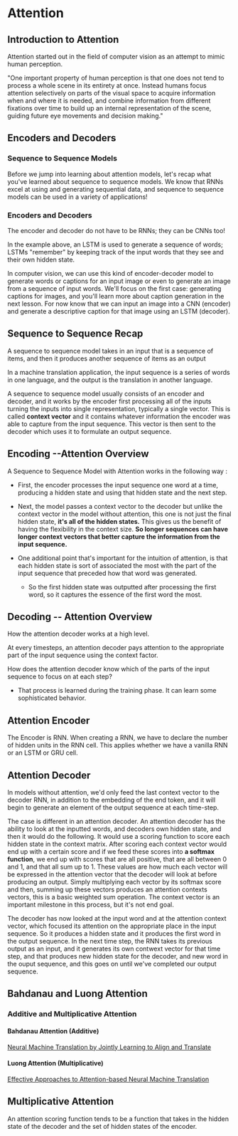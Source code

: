 # Attention

## Introduction to Attention

Attention started out in the field of computer vision as an attempt to mimic human perception.


"One important property of human perception is that one does not tend to process a whole scene in its entirety at once. Instead humans focus attention selectively on parts of the visual space to acquire information when and where it is needed, and combine information from different fixations over time to build up an internal representation of the scene, guiding future eye movements and decision making."



## Encoders and Decoders

### Sequence to Sequence Models
Before we jump into learning about attention models, let's recap what you've learned about sequence to sequence models. We know that RNNs excel at using and generating sequential data, and sequence to sequence models can be used in a variety of applications!




### Encoders and Decoders
The encoder and decoder do not have to be RNNs; they can be CNNs too!

In the example above, an LSTM is used to generate a sequence of words; LSTMs "remember" by keeping track of the input words that they see and their own hidden state.

In computer vision, we can use this kind of encoder-decoder model to generate words or captions for an input image or even to generate an image from a sequence of input words. We'll focus on the first case: generating captions for images, and you'll learn more about caption generation in the next lesson. For now know that we can input an image into a CNN (encoder) and generate a descriptive caption for that image using an LSTM (decoder).





## Sequence to Sequence Recap

A sequence to sequence model takes in an input that is a sequence of items, and then it produces another sequence of items as an output

In a machine translation application, the input sequence is a series of words in one language, and the output is the translation in another language.

A sequence to sequence model usually consists of an encoder and decoder, and it works by the encoder first processing all of the inputs turning the inputs into single representation, typically a single vector. This is called __context vector__ and it contains whatever information the encoder was able to capture from the input sequence. This vector is then sent to the decoder which uses it to formulate an output sequence.


## Encoding --Attention Overview

A Sequence to Sequence Model with Attention works in the following way :

* First, the encoder processes the input sequence one word at a time, producing a hidden state and using that hidden state and the next step. 

* Next, the model passes a context vector to the decoder but unlike the context vector in the model without attention, this one is not just the final hidden state, __it's all of the hidden states.__ This gives us the benefit of having the flexibility in the context size. __So longer sequences can have longer context vectors that better capture the information from the input sequence.__

* One additional point that's important for the intuition of attention, is that each hidden state is sort of associated the most with the part of the input sequence that preceded how that word was generated.
  * So the first hidden state was outputted after processing the first word, so it captures the essence of the first word the most. 



## Decoding -- Attention Overview

How the attention decoder works at a high level.

At every timesteps, an attention decoder pays attention to the appropriate part of the input sequence using the context factor. 

How does the attention decoder know which of the parts of the input sequence to focus on at each step?
* That process is learned during the training phase. It can learn some sophisticated behavior. 
 




## Attention Encoder

The Encoder is RNN. When creating a RNN, we have to declare the number of hidden units in the RNN cell. This applies whether we have a vanilla RNN or an LSTM or GRU cell. 




## Attention Decoder

In models without attention, we'd only feed the last context vector to the decoder RNN, in addition to the embedding of the end token, and it will begin to generate an element of the output sequence at each time-step. 

The case is different in an attention decoder.
An attention decoder has the ability to look at the inputted words, and decoders own hidden state, and then it would do the following. It would use a scoring function to score each hidden state in the context matrix.  After scoring each context vector would end up with a certain score and if we feed these scores into __a softmax function__, we end up with scores that are all positive, that are all between 0 and 1, and that all sum up to 1. These values are how much each vector will be expressed in the attention vector that the decoder will look at before producing an output. Simply multiplying each vector by its softmax score and then, summing up these vectors produces an attention contexts vectors, this is a basic weighted sum operation. The context vector is an important milestone in this process, but it's not end goal.  

The decoder has now looked at the input word and at the attention context vector, which focused its attention on the appropriate place in the input sequence. So it produces a hidden state and it produces the first word in the output sequence. 
In the next time step, the RNN takes its previous output as an input, and it generates its own contwext vector for that time step, and that produces new hidden state for the decoder, and new word in the ouput sequence, and this goes on until we've completed our output sequence.  


## Bahdanau and Luong Attention

### Additive and Multiplicative Attention

#### Bahdanau Attention (Additive)

[Neural Machine Translation by Jointly Learning to Align and Translate](https://arxiv.org/abs/1409.0473)

#### Luong Attention (Multiplicative)
[Effective Approaches to Attention-based Neural Machine Translation](https://arxiv.org/abs/1508.04025)


## Multiplicative Attention

An attention scoring function tends to be a function that takes in the hidden state of the decoder and the set of hidden states of the encoder.

















































